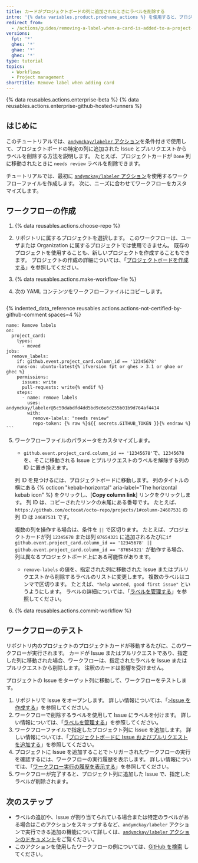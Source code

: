 ```yaml
---
title: カードがプロジェクトボードの列に追加されたときにラベルを削除する
intro: '{% data variables.product.prodname_actions %} を使用すると、プロジェクトボードの特定の列に Issue またはプルリクエストが追加されたときに、ラベルを自動的に削除できます。'
redirect_from:
  - /actions/guides/removing-a-label-when-a-card-is-added-to-a-project-board-column
versions:
  fpt: '*'
  ghes: '*'
  ghae: '*'
  ghec: '*'
type: tutorial
topics:
  - Workflows
  - Project management
shortTitle: Remove label when adding card
---
```


{% data reusables.actions.enterprise-beta %}
{% data reusables.actions.enterprise-github-hosted-runners %}

## はじめに

このチュートリアルでは、[`andymckay/labeler` アクション](https://github.com/marketplace/actions/simple-issue-labeler)を条件付きで使用して、プロジェクトボードの特定の列に追加された Issue とプルリクエストからラベルを削除する方法を説明します。 たとえば、プロジェクトカードが `Done` 列に移動されたときに `needs review` ラベルを削除できます。

チュートリアルでは、最初に [`andymckay/labeler` アクション](https://github.com/marketplace/actions/simple-issue-labeler)を使用するワークフローファイルを作成します。 次に、ニーズに合わせてワークフローをカスタマイズします。

## ワークフローの作成

1. {% data reusables.actions.choose-repo %}
2. リポジトリに属するプロジェクトを選択します。 このワークフローは、ユーザまたは Organization に属するプロジェクトでは使用できません。 既存のプロジェクトを使用することも、新しいプロジェクトを作成することもできます。 プロジェクトの作成の詳細については、「[プロジェクトボードを作成する](/github/managing-your-work-on-github/creating-a-project-board)」を参照してください。
3. {% data reusables.actions.make-workflow-file %}
4. 次の YAML コンテンツをワークフローファイルにコピーします。

    ```yaml{:copy}
{% indented_data_reference reusables.actions.actions-not-certified-by-github-comment spaces=4 %}

    name: Remove labels
    on:
      project_card:
        types:
          - moved
    jobs:
      remove_labels:
        if: github.event.project_card.column_id == '12345678'
        runs-on: ubuntu-latest{% ifversion fpt or ghes > 3.1 or ghae or ghec %}
        permissions:
          issues: write
          pull-requests: write{% endif %}
        steps:
          - name: remove labels
            uses: andymckay/labeler@5c59dabdfd4dd5bd9c6e6d255b01b9d764af4414
            with:
              remove-labels: "needs review"
              repo-token: {% raw %}${{ secrets.GITHUB_TOKEN }}{% endraw %}
    ```

5. ワークフローファイルのパラメータをカスタマイズします。
   - `github.event.project_card.column_id == '12345678'`で、`12345678` を、そこに移動される Issue とプルリクエストのラベルを解除する列の ID に置き換えます。

    列 ID を見つけるには、プロジェクトボードに移動します。 列のタイトルの横にある {% octicon "kebab-horizontal" aria-label="The horizontal kebab icon" %} をクリックし、[**Copy column link**] リンクをクリックします。 列 ID は、コピーされたリンクの末尾にある番号です。 たとえば、`https://github.com/octocat/octo-repo/projects/1#column-24687531` の列 ID は `24687531` です。

     複数の列を操作する場合は、条件を `||` で区切ります。 たとえば、プロジェクトカードが列 `12345678` または列 `87654321` に追加されるたびに`if github.event.project_card.column_id == '12345678' || github.event.project_card.column_id == '87654321'` が動作する場合、 列は異なるプロジェクトボード上にある可能性があります。
   - `remove-labels` の値を、指定された列に移動された Issue またはプルリクエストから削除するラベルのリストに変更します。 複数のラベルはコンマで区切ります。 たとえば、`"help wanted, good first issue"` というようにします。 ラベルの詳細については、「[ラベルを管理する](/github/managing-your-work-on-github/managing-labels#applying-labels-to-issues-and-pull-requests)」を参照してください。
6. {% data reusables.actions.commit-workflow %}

## ワークフローのテスト

リポジトリ内のプロジェクトのプロジェクトカードが移動するたびに、このワークフローが実行されます。 カードが Issue またはプルリクエストであり、指定した列に移動された場合、ワークフローは、指定されたラベルを Issue またはプルリクエストから削除します。 注釈のカードは影響を受けません。

プロジェクトの Issue をターゲット列に移動して、ワークフローをテストします。

1. リポジトリで Issue をオープンします。 詳しい情報については、「[>Issue を作成する](/github/managing-your-work-on-github/creating-an-issue)」を参照してください。
2. ワークフローで削除するラベルを使用して Issue にラベルを付けます。 詳しい情報については、「[ラベルを管理する](/github/managing-your-work-on-github/managing-labels#applying-labels-to-issues-and-pull-requests)」を参照してください。
3. ワークフローファイルで指定したプロジェクト列に Issue を追加します。 詳しい情報については、「[プロジェクトボードに Issue およびプルリクエストを追加する](/github/managing-your-work-on-github/adding-issues-and-pull-requests-to-a-project-board)」を参照してください。
4. プロジェクトに Issue を追加することでトリガーされたワークフローの実行を確認するには、ワークフローの実行履歴を表示します。 詳しい情報については、「[ワークフロー実行の履歴を表示する](/actions/managing-workflow-runs/viewing-workflow-run-history)」を参照してください。
5. ワークフローが完了すると、プロジェクト列に追加した Issue で、指定したラベルが削除されます。

## 次のステップ

- ラベルの追加や、Issue が割り当てられている場合または特定のラベルがある場合はこのアクションをスキップするなど、`andymckay/labeler` アクションで実行できる追加の機能について詳しくは、[`andymckay/labeler` アクションのドキュメント](https://github.com/marketplace/actions/simple-issue-labeler)をご覧ください。
- このアクションを使用したワークフローの例については、[GitHub を検索](https://github.com/search?q=%22uses:+andymckay/labeler%22&type=code) してください。
